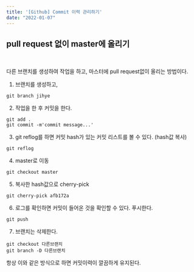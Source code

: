 ```yaml
---
title: '[Github] Commit 이력 관리하기'
date: "2022-01-07"
---
```


## pull request 없이 master에 올리기
<br>

다른 브랜치를 생성하여 작업을 하고, 마스터에 pull request없이 올리는 방법이다.

1. 브랜치를 생성하고,
```
git branch jihye
```

2. 작업을 한 후 커밋을 한다.
```
git add .
git commit -m'commit message...'
```

3. git reflog를 하면 커밋 hash가 있는 커밋 리스트를 볼 수 있다. (hash값 복사)
```
git reflog
```

4. master로 이동
```
git checkout master
```

5. 복사한 hash값으로 cherry-pick
```
git cherry-pick afb172a
```

6. 로그를 확인하면 커밋이 들어온 것을 확인할 수 있다. 푸시한다.
```
git push
```

7. 브랜치는 삭제한다.
```
git checkout 다른브랜치
git branch -D 다른브랜치
```

항상 이와 같은 방식으로 하면 커밋이력이 깔끔하게 유지된다.
